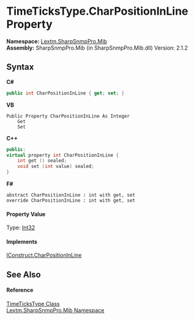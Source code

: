 # TimeTicksType.CharPositionInLine Property 
 

**Namespace:**&nbsp;<a href="N_Lextm_SharpSnmpPro_Mib">Lextm.SharpSnmpPro.Mib</a><br />**Assembly:**&nbsp;SharpSnmpPro.Mib (in SharpSnmpPro.Mib.dll) Version: 2.1.2

## Syntax

**C#**<br />
``` C#
public int CharPositionInLine { get; set; }
```

**VB**<br />
``` VB
Public Property CharPositionInLine As Integer
	Get
	Set
```

**C++**<br />
``` C++
public:
virtual property int CharPositionInLine {
	int get () sealed;
	void set (int value) sealed;
}
```

**F#**<br />
``` F#
abstract CharPositionInLine : int with get, set
override CharPositionInLine : int with get, set
```


#### Property Value
Type: <a href="https://docs.microsoft.com/dotnet/api/system.int32" target="_blank" rel="noopener noreferrer">Int32</a>

#### Implements
<a href="P_Lextm_SharpSnmpPro_Mib_IConstruct_CharPositionInLine">IConstruct.CharPositionInLine</a><br />

## See Also


#### Reference
<a href="T_Lextm_SharpSnmpPro_Mib_TimeTicksType">TimeTicksType Class</a><br /><a href="N_Lextm_SharpSnmpPro_Mib">Lextm.SharpSnmpPro.Mib Namespace</a><br />